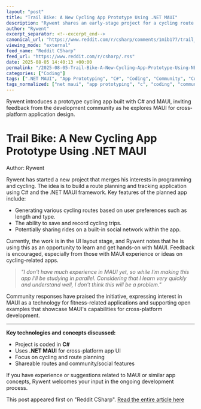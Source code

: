 ```yaml
---
layout: "post"
title: "Trail Bike: A New Cycling App Prototype Using .NET MAUI"
description: "Rywent shares an early-stage project for a cycling route planner app built with C# and the .NET MAUI framework. The post outlines the concept, highlights planned features like route generation and social sharing, and discusses intentions to learn MAUI during the development process. Community feedback and ideas are welcome as the project is still in its UI prototyping stage."
author: "Rywent"
excerpt_separator: <!--excerpt_end-->
canonical_url: "https://www.reddit.com/r/csharp/comments/1mib177/trail_bike_my_new_maui_app/"
viewing_mode: "external"
feed_name: "Reddit CSharp"
feed_url: "https://www.reddit.com/r/csharp/.rss"
date: 2025-08-05 14:40:13 +00:00
permalink: "/2025-08-05-Trail-Bike-A-New-Cycling-App-Prototype-Using-NET-MAUI.html"
categories: ["Coding"]
tags: [".NET MAUI", "App Prototyping", "C#", "Coding", "Community", "Community Projects", "Cross Platform Development", "Cycling App", "Mobile App Development", "Programming", "Social Network Features", "UI Design"]
tags_normalized: ["net maui", "app prototyping", "c", "coding", "community", "community projects", "cross platform development", "cycling app", "mobile app development", "programming", "social network features", "ui design"]
---
```


Rywent introduces a prototype cycling app built with C# and MAUI, inviting feedback from the development community as he explores MAUI for cross-platform application design.<!--excerpt_end-->

# Trail Bike: A New Cycling App Prototype Using .NET MAUI

Author: Rywent

Rywent has started a new project that merges his interests in programming and cycling. The idea is to build a route planning and tracking application using C# and the .NET MAUI framework. Key features of the planned app include:

- Generating various cycling routes based on user preferences such as length and type.
- The ability to save and record cycling trips.
- Potentially sharing rides on a built-in social network within the app.

Currently, the work is in the UI layout stage, and Rywent notes that he is using this as an opportunity to learn and get hands-on with MAUI. Feedback is encouraged, especially from those with MAUI experience or ideas on cycling-related apps.

> _"I don't have much experience in MAUI yet, so while I'm making this app I'll be studying in parallel. Considering that I learn very quickly and understand well, I don't think this will be a problem."_

Community responses have praised the initiative, expressing interest in MAUI as a technology for fitness-related applications and supporting open examples that showcase MAUI's capabilities for cross-platform development.

---
**Key technologies and concepts discussed:**

- Project is coded in **C#**
- Uses **.NET MAUI** for cross-platform app UI
- Focus on cycling and route planning
- Shareable routes and community/social features

If you have experience or suggestions related to MAUI or similar app concepts, Rywent welcomes your input in the ongoing development process.

This post appeared first on "Reddit CSharp". [Read the entire article here](https://www.reddit.com/r/csharp/comments/1mib177/trail_bike_my_new_maui_app/)
